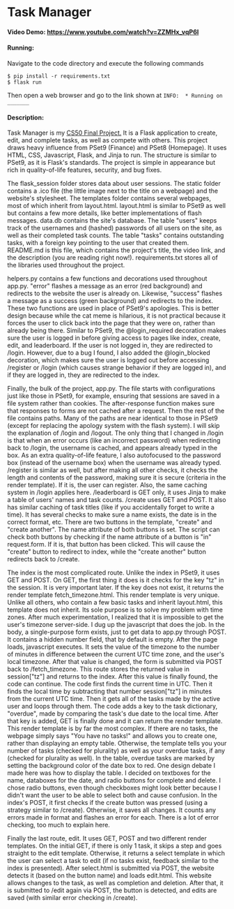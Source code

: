 # Task Manager
#### Video Demo: https://www.youtube.com/watch?v=ZZMHx_vqP6I
#### Running:
Navigate to the code directory and execute the following commands
```
$ pip install -r requirements.txt
$ flask run
```
Then open a web browser and go to the link shown at `INFO:  * Running on _______`
#### Description:
Task Manager is my [CS50 Final Project.](https://cs50.harvard.edu/x/2022/project/) It is a Flask application to create, edit, and complete tasks, as well as compete with others. This project draws heavy influence from PSet9 (Finance) and PSet8 (Homepage). It uses HTML, CSS, Javascript, Flask, and Jinja to run. The structure is similar to PSet9, as it is Flask's standards. The project is simple in appearance but rich in quality-of-life features, security, and bug fixes.

The flask_session folder stores data about user sessions.
The static folder contains a .ico file (the little image next to the title on a webpage) and the website's stylesheet.
The templates folder contains several webpages, most of which inherit from layout.html. layout.html is similar to PSet9 as well but contains a few more details, like better implementations of flash messages.
data.db contains the site's database. The table "users" keeps track of the usernames and (hashed) passwords of all users on the site, as well as their completed task counts. The table "tasks" contains outstanding tasks, with a foreign key pointing to the user that created them.
README.md is this file, which contains the project's title, the video link, and the description (you are reading right now!).
requirements.txt stores all of the libraries used throughout the project.

helpers.py contains a few functions and decorations used throughout app.py.
"error" flashes a message as an error (red background) and redirects to the website the user is already on. Likewise, "success" flashes a message as a success (green background) and redirects to the index. These two functions are used in place of PSet9's apologies. This is better design because while the cat meme is hilarious, it is not practical because it forces the user to click back into the page that they were on, rather than already being there.
Similar to PSet9, the @login_required decoration makes sure the user is logged in before giving access to pages like index, create, edit, and leaderboard. If the user is not logged in, they are redirected to /login. However, due to a bug I found,
I also added the @login_blocked decoration, which makes sure the user is logged out before accessing /register or /login (which causes strange behavior if they are logged in), and if they are logged in, they are redirected to the index.

Finally, the bulk of the project, app.py.
The file starts with configurations just like those in PSet9, for example, ensuring that sessions are saved in a file system rather than cookies.
The after-response function makes sure that responses to forms are not cached after a request.
Then the rest of the file contains paths. Many of the paths are near identical to those in PSet9 (except for replacing the apology system with the flash system). I will skip the explanation of /login and /logout. The only thing that I changed in /login is that when an error occurs (like an incorrect password) when redirecting back to /login, the username is cached, and appears already typed in the box. As an extra quality-of-life feature, I also autofocused to the password box (instead of the username box) when the username was already typed.
/register is similar as well, but after making all other checks, it checks the length and contents of the password, making sure it is secure (criteria in the render template). If it is, the user can register. Also, the same caching system in /login applies here.
/leaderboard is GET only, it uses Jinja to make a table of users' names and task counts.
/create uses GET and POST. It also has similar caching of task titles (like if you accidentally forget to write a time). It has several checks to make sure a name exists, the date is in the correct format, etc. There are two buttons in the template, "create" and "create another". The name attribute of both buttons is set. The script can check both buttons by checking if the name attribute of a button is "in" request.form. If it is, that button has been clicked. This will cause the "create" button to redirect to index, while the "create another" button redirects back to /create.

The index is the most complicated route. Unlike the index in PSet9, it uses GET and POST.
On GET, the first thing it does is it checks for the key "tz" in the session. It is very important later. If the key does not exist, it returns the render template fetch_timezone.html. This render template is very unique. Unlike all others, who contain a few basic tasks and inherit layout.html, this template does not inherit. Its sole purpose is to solve my problem with time zones. After much experimentation, I realized that it is impossible to get the user's timezone server-side. I dug up the javascript that does the job. In the body, a single-purpose form exists, just to get data to app.py through POST. It contains a hidden number field, that by default is empty. After the page loads, javascript executes. It sets the value of the timezone to the number of minutes in difference between the current UTC time zone, and the user's local timezone. After that value is changed, the form is submitted via POST back to /fetch_timezone. This route stores the returned value in session["tz"] and returns to the index. After this value is finally found, the code can continue. The code first finds the current time in UTC. Then it finds the local time by subtracting that number session["tz"] in minutes from the current UTC time. Then it gets all of the tasks made by the active user and loops through them. The code adds a key to the task dictionary, "overdue", made by comparing the task's due date to the local time. After that key is added, GET is finally done and it can return the render template.
This render template is by far the most complex. If there are no tasks, the webpage simply says "You have no tasks!" and allows you to create one, rather than displaying an empty table. Otherwise, the template tells you your number of tasks (checked for plurality) as well as your overdue tasks, if any (checked for plurality as well). In the table, overdue tasks are marked by setting the background color of the date box to red. One design debate I made here was how to display the table. I decided on textboxes for the name, databoxes for the date, and radio buttons for complete and delete. I chose radio buttons, even though checkboxes might look better because I didn't want the user to be able to select both and cause confusion.
In the index's POST, it first checks if the create button was pressed (using a strategy similar to /create). Otherwise, it saves all changes. It counts any errors made in format and flashes an error for each. There is a lot of error checking, too much to explain here.

Finally the last route, edit. It uses GET, POST and two different render templates.
On the initial GET, if there is only 1 task, it skips a step and goes straight to the edit template. Otherwise, it returns a select template in which the user can select a task to edit (if no tasks exist, feedback similar to the index is presented). After select.html is submitted via POST, the website detects it (based on the button name) and loads edit.html. This website allows changes to the task, as well as completion and deletion. After that, it is submitted to /edit again via POST, the button is detected, and edits are saved (with similar error checking in /create).
